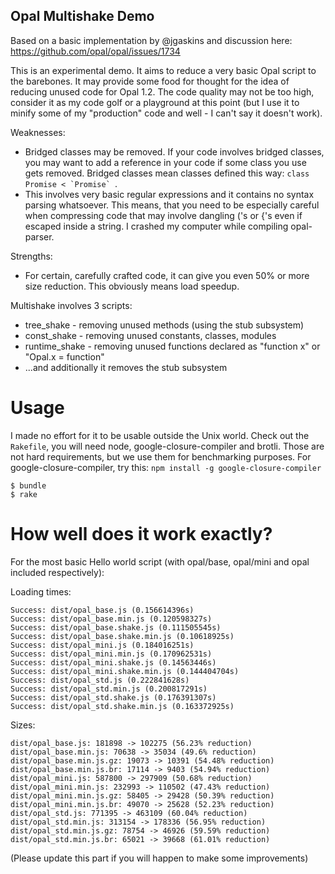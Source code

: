 ## Opal Multishake Demo

Based on a basic implementation by @jgaskins and discussion here: https://github.com/opal/opal/issues/1734

This is an experimental demo. It aims to reduce a very basic Opal script to the barebones. It may provide some
food for thought for the idea of reducing unused code for Opal 1.2. The code quality may not be too high, consider
it as my code golf or a playground at this point (but I use it to minify some of my "production" code and well -
I can't say it doesn't work).

Weaknesses:
- Bridged classes may be removed. If your code involves bridged classes, you may want to add a reference in your
  code if some class you use gets removed. Bridged classes mean classes defined this way:
  ```class Promise < `Promise` ```.
- This involves very basic regular expressions and it contains no syntax parsing whatsoever. This means, that you
  need to be especially careful when compressing code that may involve dangling ('s or {'s even if escaped inside
  a string. I crashed my computer while compiling opal-parser.

Strengths:
- For certain, carefully crafted code, it can give you even 50% or more size reduction. This obviously means load
  speedup.

Multishake involves 3 scripts:
- tree_shake - removing unused methods (using the stub subsystem)
- const_shake - removing unused constants, classes, modules
- runtime_shake - removing unused functions declared as "function x" or "Opal.x = function"
- ...and additionally it removes the stub subsystem

# Usage

I made no effort for it to be usable outside the Unix world. Check out the `Rakefile`, you will need
node, google-closure-compiler and brotli. Those are not hard requirements, but we use them for benchmarking purposes.
For google-closure-compiler, try this: `npm install -g google-closure-compiler`

```
$ bundle
$ rake
```

# How well does it work exactly?

For the most basic Hello world script (with opal/base, opal/mini and opal included respectively):

Loading times:

    Success: dist/opal_base.js (0.156614396s)
    Success: dist/opal_base.min.js (0.120598327s)
    Success: dist/opal_base.shake.js (0.111505545s)
    Success: dist/opal_base.shake.min.js (0.10618925s)
    Success: dist/opal_mini.js (0.184016251s)
    Success: dist/opal_mini.min.js (0.170962531s)
    Success: dist/opal_mini.shake.js (0.14563446s)
    Success: dist/opal_mini.shake.min.js (0.144404704s)
    Success: dist/opal_std.js (0.222841628s)
    Success: dist/opal_std.min.js (0.200817291s)
    Success: dist/opal_std.shake.js (0.176391307s)
    Success: dist/opal_std.shake.min.js (0.163372925s)

Sizes:

    dist/opal_base.js: 181898 -> 102275 (56.23% reduction)
    dist/opal_base.min.js: 70638 -> 35034 (49.6% reduction)
    dist/opal_base.min.js.gz: 19073 -> 10391 (54.48% reduction)
    dist/opal_base.min.js.br: 17114 -> 9403 (54.94% reduction)
    dist/opal_mini.js: 587800 -> 297909 (50.68% reduction)
    dist/opal_mini.min.js: 232993 -> 110502 (47.43% reduction)
    dist/opal_mini.min.js.gz: 58405 -> 29428 (50.39% reduction)
    dist/opal_mini.min.js.br: 49070 -> 25628 (52.23% reduction)
    dist/opal_std.js: 771395 -> 463109 (60.04% reduction)
    dist/opal_std.min.js: 313154 -> 178336 (56.95% reduction)
    dist/opal_std.min.js.gz: 78754 -> 46926 (59.59% reduction)
    dist/opal_std.min.js.br: 65021 -> 39668 (61.01% reduction)

(Please update this part if you will happen to make some improvements)
